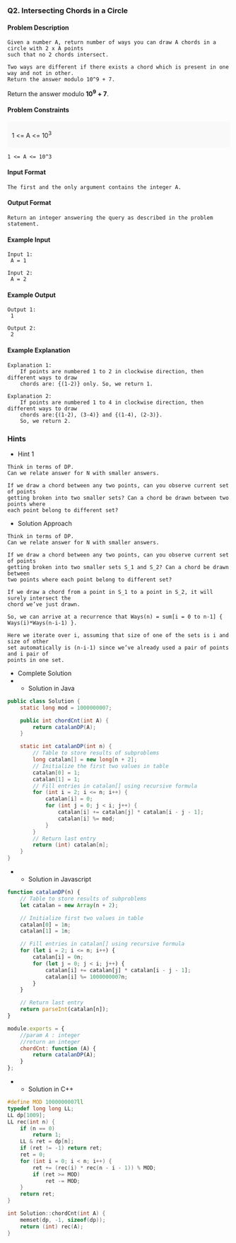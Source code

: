 ### Q2. Intersecting Chords in a Circle
#### Problem Description
```text
Given a number A, return number of ways you can draw A chords in a circle with 2 x A points 
such that no 2 chords intersect.

Two ways are different if there exists a chord which is present in one way and not in other.
Return the answer modulo 10^9 + 7.
```
<p>Return the answer modulo <strong>10<sup>9</sup> + 7</strong>.</p>

#### Problem Constraints
<div style="background-color: #f9f9f9; padding: 5px 10px;">
    <p>1 &lt;= A &lt;= 10<sup>3</sup></p>
</div>

```text
1 <= A <= 10^3
```
#### Input Format
```text
The first and the only argument contains the integer A.
```
#### Output Format
```text
Return an integer answering the query as described in the problem statement.
```
#### Example Input
```text
Input 1:
 A = 1

Input 2:
 A = 2
```
#### Example Output
```text
Output 1:
 1

Output 2:
 2
```
#### Example Explanation
```text
Explanation 1:
    If points are numbered 1 to 2 in clockwise direction, then different ways to draw 
    chords are: {(1-2)} only. So, we return 1.

Explanation 2:
    If points are numbered 1 to 4 in clockwise direction, then different ways to draw 
    chords are:{(1-2), (3-4)} and {(1-4), (2-3)}.
    So, we return 2.
```
### Hints
* Hint 1
```text
Think in terms of DP.
Can we relate answer for N with smaller answers.

If we draw a chord between any two points, can you observe current set of points 
getting broken into two smaller sets? Can a chord be drawn between two points where 
each point belong to different set?
```
* Solution Approach
```text
Think in terms of DP.
Can we relate answer for N with smaller answers.

If we draw a chord between any two points, can you observe current set of points 
getting broken into two smaller sets S_1 and S_2? Can a chord be drawn between 
two points where each point belong to different set?

If we draw a chord from a point in S_1 to a point in S_2, it will surely intersect the 
chord we’ve just drawn.

So, we can arrive at a recurrence that Ways(n) = sum[i = 0 to n-1] { Ways(i)*Ways(n-i-1) }.

Here we iterate over i, assuming that size of one of the sets is i and size of other 
set automatically is (n-i-1) since we’ve already used a pair of points and i pair of 
points in one set.
```
* Complete Solution
* * Solution in Java
```java
public class Solution {
    static long mod = 1000000007;

    public int chordCnt(int A) {
        return catalanDP(A);
    }

    static int catalanDP(int n) {
        // Table to store results of subproblems 
        long catalan[] = new long[n + 2];
        // Initialize the first two values in table 
        catalan[0] = 1;
        catalan[1] = 1;
        // Fill entries in catalan[] using recursive formula 
        for (int i = 2; i <= n; i++) {
            catalan[i] = 0;
            for (int j = 0; j < i; j++) {
                catalan[i] += catalan[j] * catalan[i - j - 1];
                catalan[i] %= mod;
            }
        }
        // Return last entry 
        return (int) catalan[n];
    }
}
```
* * Solution in Javascript
```javascript
function catalanDP(n) {
    // Table to store results of subproblems 
    let catalan = new Array(n + 2);

    // Initialize first two values in table 
    catalan[0] = 1n;
    catalan[1] = 1n;

    // Fill entries in catalan[] using recursive formula 
    for (let i = 2; i <= n; i++) {
        catalan[i] = 0n;
        for (let j = 0; j < i; j++) {
            catalan[i] += catalan[j] * catalan[i - j - 1];
            catalan[i] %= 1000000007n;
        }
    }

    // Return last entry 
    return parseInt(catalan[n]);
}

module.exports = {
    //param A : integer
    //return an integer
    chordCnt: function (A) {
        return catalanDP(A);
    }
};
```
* * Solution in C++
```cpp
#define MOD 1000000007ll
typedef long long LL;
LL dp[1009];
LL rec(int n) {
    if (n == 0)
        return 1;
    LL & ret = dp[n];
    if (ret != -1) return ret;
    ret = 0;
    for (int i = 0; i < n; i++) {
        ret += (rec(i) * rec(n - i - 1)) % MOD;
        if (ret >= MOD)
            ret -= MOD;
    }
    return ret;
}

int Solution::chordCnt(int A) {
    memset(dp, -1, sizeof(dp));
    return (int) rec(A);
}
```

